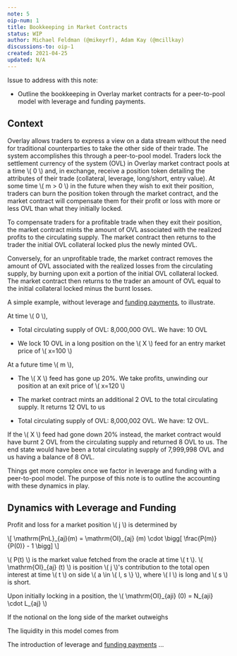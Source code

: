 ```yaml
---
note: 5
oip-num: 1
title: Bookkeeping in Market Contracts
status: WIP
author: Michael Feldman (@mikeyrf), Adam Kay (@mcillkay)
discussions-to: oip-1
created: 2021-04-25
updated: N/A
---
```


Issue to address with this note:

- Outline the bookkeeping in Overlay market contracts for a peer-to-pool model with leverage and funding payments.


## Context

Overlay allows traders to express a view on a data stream without the need for traditional counterparties to take the other side of their trade. The system accomplishes this through a peer-to-pool model. Traders lock the settlement currency of the system (OVL) in Overlay market contract pools at a time \\( 0 \\) and, in exchange, receive a position token detailing the attributes of their trade (collateral, leverage, long/short, entry value). At some time \\( m > 0 \\) in the future when they wish to exit their position, traders can burn the position token through the market contract, and the market contract will compensate them for their profit or loss with more or less OVL than what they initially locked.

To compensate traders for a profitable trade when they exit their position, the market contract mints the amount of OVL associated with the realized profits to the circulating supply. The market contract then returns to the trader the initial OVL collateral locked plus the newly minted OVL.

Conversely, for an unprofitable trade, the market contract removes the amount of OVL associated with the realized losses from the circulating supply, by burning upon exit a portion of the initial OVL collateral locked. The market contract then returns to the trader an amount of OVL equal to the initial collateral locked minus the burnt losses.

A simple example, without leverage and [funding payments](note-1), to illustrate.

At time \\( 0 \\),

- Total circulating supply of OVL: 8,000,000 OVL. We have: 10 OVL

- We lock 10 OVL in a long position on the \\( X \\) feed for an entry market price of \\( x=100 \\)

At a future time \\( m \\),

- The \\( X \\) feed has gone up 20%. We take profits, unwinding our position at an exit price of \\( x=120 \\)

- The market contract mints an additional 2 OVL to the total circulating supply. It returns 12 OVL to us

- Total circulating supply of OVL: 8,000,002 OVL. We have: 12 OVL.

If the \\( X \\) feed had gone down 20% instead, the market contract would have burnt 2 OVL from the circulating supply and returned 8 OVL to us. The end state would have been a total circulating supply of 7,999,998 OVL and us having a balance of 8 OVL.

Things get more complex once we factor in leverage and funding with a peer-to-pool model. The purpose of this note is to outline the accounting with these dynamics in play.


## Dynamics with Leverage and Funding

Profit and loss for a market position \\( j \\) is determined by

\\[ \mathrm{PnL}\_{aj}(m) = \mathrm{OI}_{aj} (m) \cdot \bigg[ \frac{P(m)}{P(0)} - 1 \bigg] \\]

\\( P(t) \\) is the market value fetched from the oracle at time \\( t \\). \\( \mathrm{OI}_{aj} (t) \\) is position \\( j \\)'s contribution to the total open interest at time \\( t \\) on side \\( a \in \\{ l, s \\} \\), where \\( l \\) is long and \\( s \\) is short.

Upon initially locking in a position, the  \\( \mathrm{OI}\_{aji} (0) = N\_{aji} \cdot L\_{aj} \\)

If the notional on the long side of the market outweighs

The liquidity in this model comes from

The introduction of leverage and [funding payments](note-1) ...

